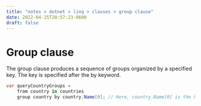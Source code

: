 ```yaml
---
title: "notes > dotnet > linq > clauses > group clause"
date: 2022-04-25T20:57:23-0600
draft: false
---
```

# Group clause
The group clause produces a sequence of groups organized by a specified key. The key is specified after the by keyword.
```cs
var queryCountryGroups =
    from country in countries
    group country by country.Name[0]; // Here, country.Name[0] is the key.
```